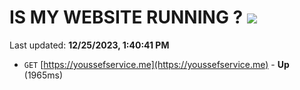 # IS MY WEBSITE RUNNING ? [![](https://img.shields.io/static/v1?label=Sponsor&message=%E2%9D%A4&logo=GitHub&color=%23fe8e86)](https://github.com/sponsors/<username>)

Last updated: **12/25/2023, 1:40:41 PM**

- `GET` [https://youssefservice.me](https://youssefservice.me) - **Up** (1965ms)
